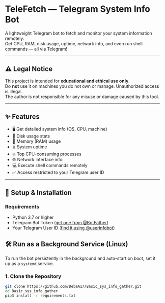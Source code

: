 # TeleFetch — Telegram System Info Bot

A lightweight Telegram bot to fetch and monitor your system information remotely.  
Get CPU, RAM, disk usage, uptime, network info, and even run shell commands — all via Telegram!

---

## ⚠️ Legal Notice

This project is intended for **educational and ethical use only**.  
Do **not** use it on machines you do not own or manage. Unauthorized access is illegal.  
The author is not responsible for any misuse or damage caused by this tool.

---

## ✨ Features

- 🖥️ Get detailed system info (OS, CPU, machine)
- 💾 Disk usage stats
- 🧠 Memory (RAM) usage
- ⏳ System uptime
- 🔥 Top CPU-consuming processes
- 🌐 Network interface info
- 💻 Execute shell commands remotely
- ✅ Access restricted to your Telegram user ID

---

## 🚀 Setup & Installation

### Requirements

- Python 3.7 or higher
- Telegram Bot Token ([get one from @BotFather](https://t.me/BotFather))
- Your Telegram User ID ([find it using @userinfobot](https://t.me/userinfobot))
## 🛠️ Run as a Background Service (Linux)
To run the bot persistently in the background and auto-start on boot, set it up as a `systemd` service.
### 1. Clone the Repository

```bash
git clone https://github.com/DebaA17/Basic_sys_info_gather.git
cd Basic_sys_info_gather
pip3 install -r requirements.txt
